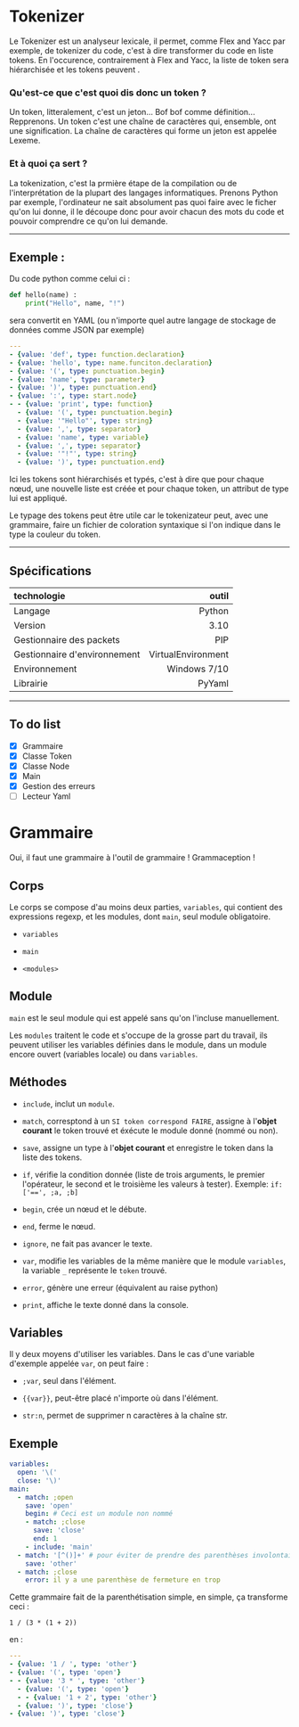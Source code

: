 # Tokenizer

Le Tokenizer est un analyseur lexicale, il permet, comme Flex and Yacc par exemple, de tokenizer du code, c'est à dire transformer du code en liste tokens. En l'occurence, contrairement à Flex and Yacc, la liste de token sera hiérarchisée et les tokens peuvent .

### Qu'est-ce que c'est quoi dis donc un token ?

Un token, litteralement, c'est un jeton... Bof bof comme définition... Repprenons. Un token c'est une chaîne de caractères qui, ensemble, ont une signification. La chaîne de caractères qui forme un jeton est appelée Lexeme.

### Et à quoi ça sert ?

La tokenization, c'est la prmière étape de la compilation ou de l'interprétation de la plupart des langages informatiques. Prenons Python par exemple, l'ordinateur ne sait absolument pas quoi faire avec le ficher qu'on lui donne, il le découpe donc pour avoir chacun des mots du code et pouvoir comprendre ce qu'on lui demande.

---

## Exemple :

Du code python comme celui ci :

```python
def hello(name) :
    print("Hello", name, "!")
```

sera convertit en YAML (ou n'importe quel autre langage de stockage de données comme JSON par exemple)

```yaml
---
- {value: 'def', type: function.declaration}
- {value: 'hello', type: name.funciton.declaration}
- {value: '(', type: punctuation.begin}
- {value: 'name', type: parameter}
- {value: ')', type: punctuation.end}
- {value: ':', type: start.node}
- - {value: 'print', type: function}
  - {value: '(', type: punctuation.begin}
  - {value: '"Hello"', type: string}
  - {value: ',', type: separator}
  - {value: 'name', type: variable}
  - {value: ',', type: separator}
  - {value: '"!"', type: string}
  - {value: ')', type: punctuation.end}
```

Ici les tokens sont hiérarchisés et typés, c'est à dire que pour chaque nœud, une nouvelle liste est créée et pour chaque token, un attribut de type lui est appliqué.

Le typage des tokens peut être utile car le tokenizateur peut, avec une grammaire, faire un fichier de coloration syntaxique si l'on indique dans le type la couleur du token.

---

## Spécifications

| technologie                  | outil              |
|:---------------------------- | ------------------:|
| Langage                      | Python             |
| Version                      | 3.10               |
| Gestionnaire des packets     | PIP                |
| Gestionnaire d'environnement | VirtualEnvironment |
| Environnement                | Windows 7/10       |
| Librairie                    | PyYaml             |

---

## To do list

- [x] Grammaire
- [x] Classe Token
- [x] Classe Node
- [x] Main
- [x] Gestion des erreurs
- [ ] Lecteur Yaml

# Grammaire

Oui, il faut une grammaire à l'outil de grammaire ! Grammaception !

## Corps

Le corps se compose d'au moins deux parties, `variables`, qui contient des expressions regexp, et les modules, dont `main`, seul module obligatoire.

- `variables`

- `main`

- `<modules>`

## Module

`main` est le seul module qui est appelé sans qu'on l'incluse manuellement.

Les `modules` traitent le code et s'occupe de la grosse part du travail, ils peuvent utiliser les variables définies dans le module, dans un module encore ouvert (variables locale) ou dans `variables`.

## Méthodes

- `include`, inclut un `module`.

- `match`, corresptond à un `SI token correspond FAIRE`, assigne à l'**objet courant** le token trouvé et éxécute le module donné (nommé ou non).

- `save`, assigne un type à l'**objet courant** et enregistre le token dans la liste des tokens.

- `if`, vérifie la condition donnée (liste de trois arguments, le premier l'opérateur, le second et le troisième les valeurs à tester). Exemple: `if: ['==', ;a, ;b]`

- `begin`, crée un nœud et le débute.

- `end`, ferme le nœud.

- `ignore`, ne fait pas avancer le texte.

- `var`, modifie les variables de la même manière que le module `variables`, la variable `_` représente le `token` trouvé.

- `error`, génère une erreur (équivalent au raise python)

- `print`, affiche le texte donné dans la console.

## Variables

Il y deux moyens d'utiliser les variables. Dans le cas d'une variable d'exemple appelée `var`, on peut faire :

- `;var`, seul dans l'élément.

- `{{var}}`, peut-être placé n'importe où dans l'élément.

- `str:n`, permet de supprimer n caractères à la chaîne str.

## Exemple

```yaml
variables:
  open: '\('
  close: '\)'
main:
  - match: ;open
    save: 'open'
    begin: # Ceci est un module non nommé
    - match: ;close
      save: 'close'
      end: 1
    - include: 'main'
  - match: '[^()]+' # pour éviter de prendre des parenthèses involontairement
    save: 'other'
  - match: ;close
    error: il y a une parenthèse de fermeture en trop
```

Cette grammaire fait de la parenthétisation simple, en simple, ça transforme ceci :

```
1 / (3 * (1 + 2))
```

en :

```yaml
---
- {value: '1 / ', type: 'other'}
- {value: '(', type: 'open'}
- - {value: '3 * ', type: 'other'}
  - {value: '(', type: 'open'}
  - - {value: '1 + 2', type: 'other'}
  - {value: ')', type: 'close'}
- {value: ')', type: 'close'}
```